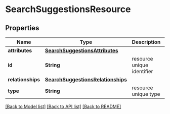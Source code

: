 # SearchSuggestionsResource

## Properties
Name | Type | Description | Notes
------------ | ------------- | ------------- | -------------
**attributes** | [**SearchSuggestionsAttributes**](SearchSuggestionsAttributes.md) |  | [optional] 
**id** | **String** | resource unique identifier | 
**relationships** | [**SearchSuggestionsRelationships**](SearchSuggestionsRelationships.md) |  | [optional] 
**type** | **String** | resource unique type | 

[[Back to Model list]](../README.md#documentation-for-models) [[Back to API list]](../README.md#documentation-for-api-endpoints) [[Back to README]](../README.md)


